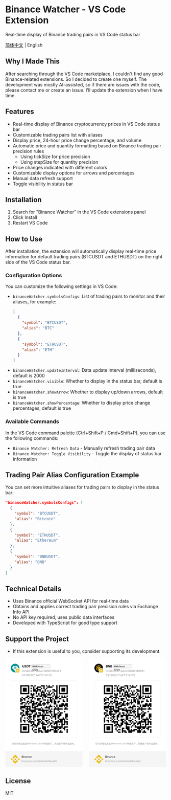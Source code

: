 # Binance Watcher - VS Code Extension

Real-time display of Binance trading pairs in VS Code status bar

[简体中文](./README-CN.md) | English

## Why I Made This

After searching through the VS Code marketplace, I couldn't find any good Binance-related extensions. So I decided to create one myself. The development was mostly AI-assisted, so if there are issues with the code, please contact me or create an issue. I'll update the extension when I have time.

## Features

- Real-time display of Binance cryptocurrency prices in VS Code status bar
- Customizable trading pairs list with aliases
- Display price, 24-hour price change percentage, and volume
- Automatic price and quantity formatting based on Binance trading pair precision rules
  - Using tickSize for price precision
  - Using stepSize for quantity precision
- Price changes indicated with different colors
- Customizable display options for arrows and percentages
- Manual data refresh support
- Toggle visibility in status bar

## Installation

1. Search for "Binance Watcher" in the VS Code extensions panel
2. Click Install
3. Restart VS Code

## How to Use

After installation, the extension will automatically display real-time price information for default trading pairs (BTCUSDT and ETHUSDT) on the right side of the VS Code status bar.

### Configuration Options

You can customize the following settings in VS Code:

- `binanceWatcher.symbolsConfigs`: List of trading pairs to monitor and their aliases, for example:
  ```json
  [
    {
      "symbol": "BTCUSDT",
      "alias": "BTC"
    },
    {
      "symbol": "ETHUSDT",
      "alias": "ETH"
    }
  ]
  ```
- `binanceWatcher.updateInterval`: Data update interval (milliseconds), default is 2000
- `binanceWatcher.visible`: Whether to display in the status bar, default is true
- `binanceWatcher.showArrow`: Whether to display up/down arrows, default is true
- `binanceWatcher.showPercentage`: Whether to display price change percentages, default is true

### Available Commands

In the VS Code command palette (Ctrl+Shift+P / Cmd+Shift+P), you can use the following commands:

- `Binance Watcher: Refresh Data` - Manually refresh trading pair data
- `Binance Watcher: Toggle Visibility` - Toggle the display of status bar information

## Trading Pair Alias Configuration Example

You can set more intuitive aliases for trading pairs to display in the status bar:

```json
"binanceWatcher.symbolsConfigs": [
  {
    "symbol": "BTCUSDT",
    "alias": "Bitcoin"
  },
  {
    "symbol": "ETHUSDT",
    "alias": "Ethereum"
  },
  {
    "symbol": "BNBUSDT",
    "alias": "BNB"
  }
]
```

## Technical Details

- Uses Binance official WebSocket API for real-time data
- Obtains and applies correct trading pair precision rules via Exchange Info API
- No API key required, uses public data interfaces
- Developed with TypeScript for good type support

## Support the Project

- If this extension is useful to you, consider supporting its development.

<div style="display: flex; justify-content: space-between;">
  <img src="./static/IMG_8692.JPG" width="48%" alt="BNB Smart Chain - USDT" />
  <img src="./static/IMG_8693.JPG" width="48%" alt="BNB Smart Chain - BNB" />
</div>

## License

MIT